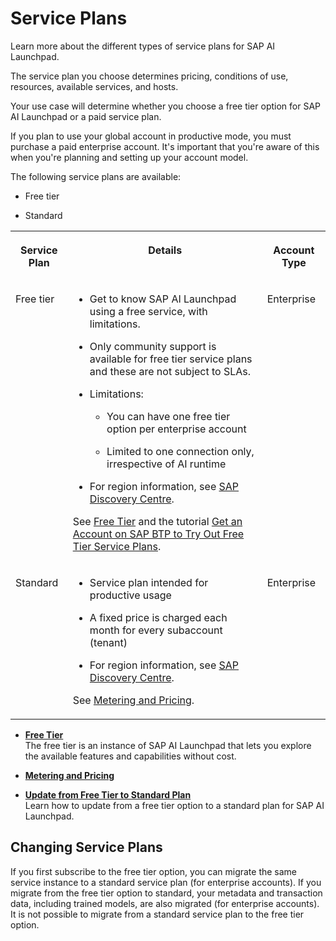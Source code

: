 <!-- loioec1717dd44b24a1c878da88508d2ecf1 -->

# Service Plans

Learn more about the different types of service plans for SAP AI Launchpad.

The service plan you choose determines pricing, conditions of use, resources, available services, and hosts.

Your use case will determine whether you choose a free tier option for SAP AI Launchpad or a paid service plan.

If you plan to use your global account in productive mode, you must purchase a paid enterprise account. It's important that you're aware of this when you're planning and setting up your account model.

The following service plans are available:

-   Free tier

-   Standard



<table>
<tr>
<th valign="top">

Service Plan

</th>
<th valign="top">

Details

</th>
<th valign="top">

Account Type

</th>
</tr>
<tr>
<td valign="top">

Free tier

</td>
<td valign="top">

-   Get to know SAP AI Launchpad using a free service, with limitations.
-   Only community support is available for free tier service plans and these are not subject to SLAs.

-   Limitations:

    -   You can have one free tier option per enterprise account

    -   Limited to one connection only, irrespective of AI runtime

-   For region information, see [SAP Discovery Centre](https://discovery-center.cloud.sap/serviceCatalog/sap-ai-launchpad?region=all).


See [Free Tier](free-tier-87e4fb1.md) and the tutorial [Get an Account on SAP BTP to Try Out Free Tier Service Plans](https://developers.sap.com/tutorials/btp-free-tier-account.html).

</td>
<td valign="top">

Enterprise

</td>
</tr>
<tr>
<td valign="top">

Standard

</td>
<td valign="top">

-   Service plan intended for productive usage

-   A fixed price is charged each month for every subaccount \(tenant\)

-   For region information, see [SAP Discovery Centre](https://discovery-center.cloud.sap/serviceCatalog/sap-ai-core?region=all&tab=feature&commercialModel=cpea).


See [Metering and Pricing](metering-and-pricing-b363ad6.md).

</td>
<td valign="top">

Enterprise

</td>
</tr>
</table>

-   **[Free Tier](free-tier-87e4fb1.md "The free tier is an instance of SAP AI Launchpad that lets you explore
		the available features and capabilities without cost.")**  
The free tier is an instance of SAP AI Launchpad that lets you explore the available features and capabilities without cost.
-   **[Metering and Pricing](metering-and-pricing-b363ad6.md "")**  

-   **[Update from Free Tier to Standard Plan](update-from-free-tier-to-standard-plan-7e32a70.md "Learn how to update from a free tier option to a standard plan for  SAP AI Launchpad.")**  
Learn how to update from a free tier option to a standard plan for SAP AI Launchpad.

<a name="concept_nlk_qlt_16b"/>

<!-- concept\_nlk\_qlt\_16b -->

## Changing Service Plans

If you first subscribe to the free tier option, you can migrate the same service instance to a standard service plan \(for enterprise accounts\). If you migrate from the free tier option to standard, your metadata and transaction data, including trained models, are also migrated \(for enterprise accounts\). It is not possible to migrate from a standard service plan to the free tier option.

